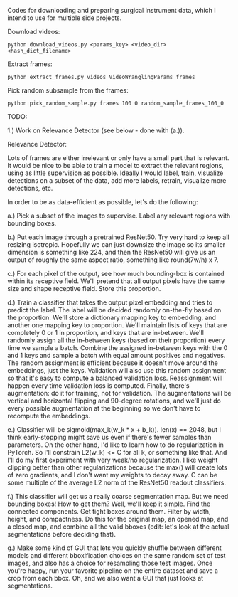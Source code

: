 Codes for downloading and preparing surgical instrument data, which I intend to use for multiple side projects.



Download videos:

    python download_videos.py <params_key> <video_dir> <hash_dict_filename>



Extract frames:

    python extract_frames.py videos VideoWranglingParams frames



Pick random subsample from the frames:

    python pick_random_sample.py frames 100 0 random_sample_frames_100_0



TODO:

1.) Work on Relevance Detector (see below - done with (a.)).




Relevance Detector:

Lots of frames are either irrelevant or only have a small part that is relevant. It would be nice to be able to train a model to extract the relevant regions, using as little supervision as possible. Ideally I would label, train, visualize detections on a subset of the data, add more labels, retrain, visualize more detections, etc.

In order to be as data-efficient as possible, let's do the following:

a.) Pick a subset of the images to supervise. Label any relevant regions with bounding boxes.

b.) Put each image through a pretrained ResNet50. Try very hard to keep all resizing isotropic. Hopefully we can just downsize the image so its smaller dimension is something like 224, and then the ResNet50 will give us an output of roughly the same aspect ratio, something like round(7w/h) x 7.

c.) For each pixel of the output, see how much bounding-box is contained within its receptive field. We'll pretend that all output pixels have the same size and shape receptive field. Store this proportion.

d.) Train a classifier that takes the output pixel embedding and tries to predict the label. The label will be decided randomly on-the-fly based on the proportion. We'll store a dictionary mapping key to embedding, and another one mapping key to proportion. We'll maintain lists of keys that are completely 0 or 1 in proportion, and keys that are in-between. We'll randomly assign all the in-between keys (based on their proportion) every time we sample a batch. Combine the assigned in-between keys with the 0 and 1 keys and sample a batch with equal amount positives and negatives. The random assignment is efficient because it doesn't move around the embeddings, just the keys. Validation will also use this random assignment so that it's easy to compute a balanced validation loss. Reassignment will happen every time validation loss is computed. Finally, there's augmentation: do it for training, not for validation. The augmentations will be vertical and horizontal flipping and 90-degree rotations, and we'll just do every possible augmentation at the beginning so we don't have to recompute the embeddings.

e.) Classifier will be sigmoid(max_k(w_k * x + b_k)). len(x) == 2048, but I think early-stopping might save us even if there's fewer samples than parameters. On the other hand, I'd like to learn how to do regularization in PyTorch. So I'll constrain L2(w_k) <= C for all k, or something like that. And I'll do my first experiment with very weak/no regularization. I like weight clipping better than other regularizations because the max() will create lots of zero gradients, and I don't want my weights to decay away. C can be some multiple of the average L2 norm of the ResNet50 readout classifiers.

f.) This classifier will get us a really coarse segmentation map. But we need bounding boxes! How to get them? Well, we'll keep it simple. Find the connected components. Get tight boxes around them. Filter by width, height, and compactness. Do this for the original map, an opened map, and a closed map, and combine all the valid bboxes (edit: let's look at the actual segmentations before deciding that).

g.) Make some kind of GUI that lets you quickly shuffle between different models and different bboxification choices on the same random set of test images, and also has a choice for resampling those test images. Once you're happy, run your favorite pipeline on the entire dataset and save a crop from each bbox. Oh, and we also want a GUI that just looks at segmentations.
